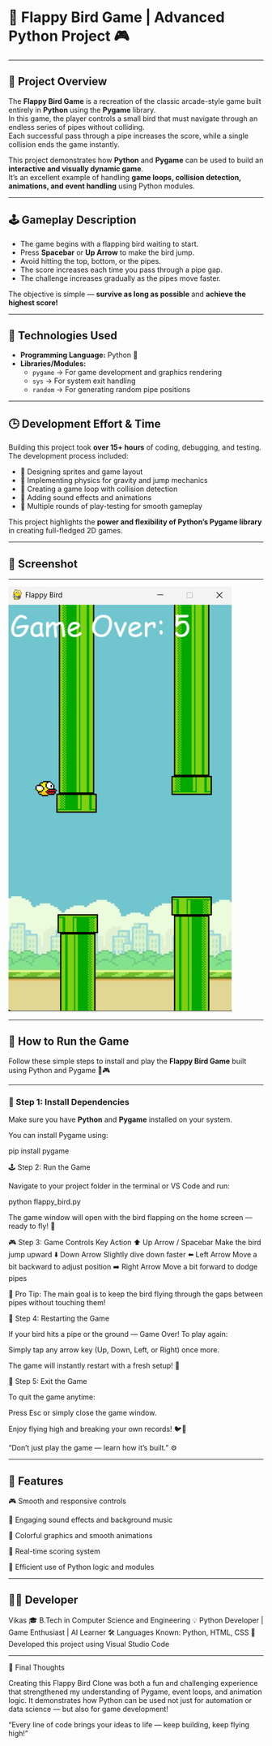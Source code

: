 # 🐤 Flappy Bird Game | Advanced Python Project 🎮

---

## 🧩 Project Overview  

The **Flappy Bird Game** is a recreation of the classic arcade-style game built entirely in **Python** using the **Pygame** library.  
In this game, the player controls a small bird that must navigate through an endless series of pipes without colliding.  
Each successful pass through a pipe increases the score, while a single collision ends the game instantly.  

This project demonstrates how **Python** and **Pygame** can be used to build an **interactive and visually dynamic game**.  
It’s an excellent example of handling **game loops, collision detection, animations, and event handling** using Python modules.  

---

## 🕹️ Gameplay Description  

- The game begins with a flapping bird waiting to start.  
- Press **Spacebar** or **Up Arrow** to make the bird jump.  
- Avoid hitting the top, bottom, or the pipes.  
- The score increases each time you pass through a pipe gap.  
- The challenge increases gradually as the pipes move faster.  

The objective is simple — **survive as long as possible** and **achieve the highest score!**

---

## 🧠 Technologies Used  

- **Programming Language:** Python 🐍  
- **Libraries/Modules:**  
  - `pygame` → For game development and graphics rendering  
  - `sys` → For system exit handling  
  - `random` → For generating random pipe positions  

---

## 🕒 Development Effort & Time  

Building this project took **over 15+ hours** of coding, debugging, and testing.  
The development process included:  
- 🎨 Designing sprites and game layout  
- 🧩 Implementing physics for gravity and jump mechanics  
- 🔄 Creating a game loop with collision detection  
- 🎵 Adding sound effects and animations  
- 🧪 Multiple rounds of play-testing for smooth gameplay  

This project highlights the **power and flexibility of Python’s Pygame library** in creating full-fledged 2D games.  

---

## 📸 Screenshot 
---
![image_alt](https://github.com/vikas122112/Flappy-Bird-Game/blob/main/Screenshot.png?raw=true)



---

## 🚀 How to Run the Game

Follow these simple steps to install and play the **Flappy Bird Game** built using Python and Pygame 🐍🎮

---

### 🧩 Step 1: Install Dependencies
Make sure you have **Python** and **Pygame** installed on your system.

You can install Pygame using:

pip install pygame

🕹️ Step 2: Run the Game

Navigate to your project folder in the terminal or VS Code and run:

python flappy_bird.py


The game window will open with the bird flapping on the home screen — ready to fly! 🐥

🎮 Step 3: Game Controls
Key	Action
⬆️ Up Arrow / Spacebar	Make the bird jump upward
⬇️ Down Arrow	Slightly dive down faster
⬅️ Left Arrow	Move a bit backward to adjust position
➡️ Right Arrow	Move a bit forward to dodge pipes

🧠 Pro Tip: The main goal is to keep the bird flying through the gaps between pipes without touching them!

🔄 Step 4: Restarting the Game

If your bird hits a pipe or the ground — Game Over!
To play again:

Simply tap any arrow key (Up, Down, Left, or Right) once more.

The game will instantly restart with a fresh setup! 🎯

🏁 Step 5: Exit the Game

To quit the game anytime:

Press Esc or simply close the game window.

Enjoy flying high and breaking your own records! 🐦💨

“Don’t just play the game — learn how it’s built.” ⚙️

---

🧩 Features
---

🎮 Smooth and responsive controls

🎵 Engaging sound effects and background music

🌈 Colorful graphics and smooth animations

🧠 Real-time scoring system

💾 Efficient use of Python logic and modules

---

👨‍💻 Developer
---

Vikas
🎓 B.Tech in Computer Science and Engineering
💡 Python Developer | Game Enthusiast | AI Learner
🛠️ Languages Known: Python, HTML, CSS
📘 Developed this project using Visual Studio Code

---

🌟 Final Thoughts

Creating this Flappy Bird Clone was both a fun and challenging experience that strengthened my understanding of Pygame, event loops, and animation logic.
It demonstrates how Python can be used not just for automation or data science — but also for game development!

“Every line of code brings your ideas to life — keep building, keep flying high!”
